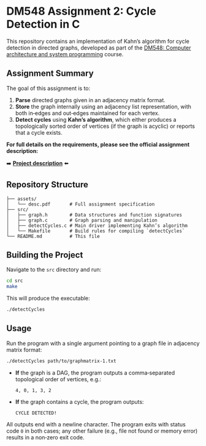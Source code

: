 # DM548 Assignment 2: Cycle Detection in C

This repository contains an implementation of Kahn’s algorithm for cycle detection in directed graphs, developed as part of the [DM548: Computer architecture and system programming](https://odin.sdu.dk/sitecore/index.php?a=searchfagbesk&internkode=dm548&lang=en) course.

## Assignment Summary

The goal of this assignment is to:

1. **Parse** directed graphs given in an adjacency matrix format.
2. **Store** the graph internally using an adjacency list representation, with both in‑edges and out‑edges maintained for each vertex.
3. **Detect cycles** using **Kahn’s algorithm**, which either produces a topologically sorted order of vertices (if the graph is acyclic) or reports that a cycle exists.

**For full details on the requirements, please see the official assignment description:**

➡️ **[Project description](./assets/desc.pdf)** ⬅️

## Repository Structure

```
├── assets/
│   └── desc.pdf       # Full assignment specification
├── src/
│   ├── graph.h        # Data structures and function signatures
│   ├── graph.c        # Graph parsing and manipulation
│   ├── detectCycles.c # Main driver implementing Kahn’s algorithm
│   └── Makefile       # Build rules for compiling `detectCycles`
└── README.md          # This file
```

## Building the Project

Navigate to the `src` directory and run:

```bash
cd src
make
```

This will produce the executable:

```bash
./detectCycles
```

## Usage

Run the program with a single argument pointing to a graph file in adjacency matrix format:

```bash
./detectCycles path/to/graphmatrix-1.txt
```

- **If** the graph is a DAG, the program outputs a comma‑separated topological order of vertices, e.g.:
  ```
  4, 0, 1, 3, 2
  ```
- **If** the graph contains a cycle, the program outputs:
  ```
  CYCLE DETECTED!
  ```

All outputs end with a newline character. The program exits with status code `0` in both cases; any other failure (e.g., file not found or memory error) results in a non‑zero exit code.

